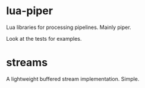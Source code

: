 # lua-piper

Lua libraries for processing pipelines. Mainly piper.

Look at the tests for examples.

# streams

A lightweight buffered stream implementation. Simple.
